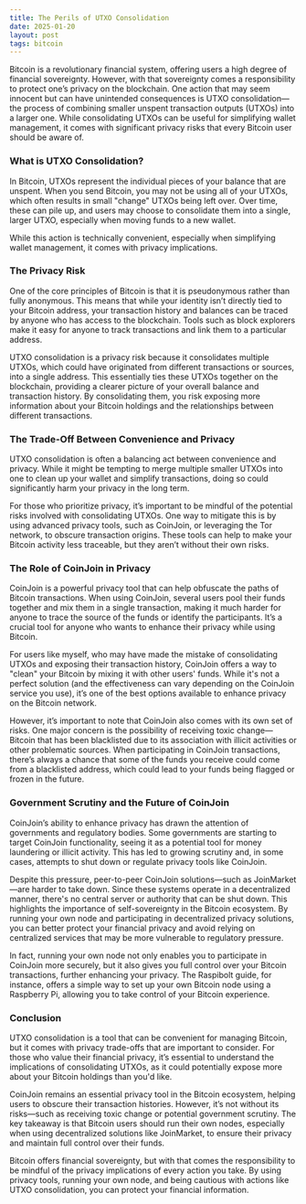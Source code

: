 ```yaml
---
title: The Perils of UTXO Consolidation
date: 2025-01-20
layout: post
tags: bitcoin
---
```


Bitcoin is a revolutionary financial system, offering users a high degree of financial sovereignty. However, with that sovereignty comes a responsibility to protect one’s privacy on the blockchain. One action that may seem innocent but can have unintended consequences is UTXO consolidation—the process of combining smaller unspent transaction outputs (UTXOs) into a larger one. While consolidating UTXOs can be useful for simplifying wallet management, it comes with significant privacy risks that every Bitcoin user should be aware of.

### What is UTXO Consolidation?

In Bitcoin, UTXOs represent the individual pieces of your balance that are unspent. When you send Bitcoin, you may not be using all of your UTXOs, which often results in small "change" UTXOs being left over. Over time, these can pile up, and users may choose to consolidate them into a single, larger UTXO, especially when moving funds to a new wallet.

While this action is technically convenient, especially when simplifying wallet management, it comes with privacy implications.

### The Privacy Risk

One of the core principles of Bitcoin is that it is pseudonymous rather than fully anonymous. This means that while your identity isn’t directly tied to your Bitcoin address, your transaction history and balances can be traced by anyone who has access to the blockchain. Tools such as block explorers make it easy for anyone to track transactions and link them to a particular address.

UTXO consolidation is a privacy risk because it consolidates multiple UTXOs, which could have originated from different transactions or sources, into a single address. This essentially ties these UTXOs together on the blockchain, providing a clearer picture of your overall balance and transaction history. By consolidating them, you risk exposing more information about your Bitcoin holdings and the relationships between different transactions.

### The Trade-Off Between Convenience and Privacy

UTXO consolidation is often a balancing act between convenience and privacy. While it might be tempting to merge multiple smaller UTXOs into one to clean up your wallet and simplify transactions, doing so could significantly harm your privacy in the long term.

For those who prioritize privacy, it’s important to be mindful of the potential risks involved with consolidating UTXOs. One way to mitigate this is by using advanced privacy tools, such as CoinJoin, or leveraging the Tor network, to obscure transaction origins. These tools can help to make your Bitcoin activity less traceable, but they aren’t without their own risks.

### The Role of CoinJoin in Privacy

CoinJoin is a powerful privacy tool that can help obfuscate the paths of Bitcoin transactions. When using CoinJoin, several users pool their funds together and mix them in a single transaction, making it much harder for anyone to trace the source of the funds or identify the participants. It’s a crucial tool for anyone who wants to enhance their privacy while using Bitcoin.

For users like myself, who may have made the mistake of consolidating UTXOs and exposing their transaction history, CoinJoin offers a way to "clean" your Bitcoin by mixing it with other users' funds. While it's not a perfect solution (and the effectiveness can vary depending on the CoinJoin service you use), it’s one of the best options available to enhance privacy on the Bitcoin network.

However, it’s important to note that CoinJoin also comes with its own set of risks. One major concern is the possibility of receiving toxic change—Bitcoin that has been blacklisted due to its association with illicit activities or other problematic sources. When participating in CoinJoin transactions, there’s always a chance that some of the funds you receive could come from a blacklisted address, which could lead to your funds being flagged or frozen in the future.

### Government Scrutiny and the Future of CoinJoin

CoinJoin’s ability to enhance privacy has drawn the attention of governments and regulatory bodies. Some governments are starting to target CoinJoin functionality, seeing it as a potential tool for money laundering or illicit activity. This has led to growing scrutiny and, in some cases, attempts to shut down or regulate privacy tools like CoinJoin.

Despite this pressure, peer-to-peer CoinJoin solutions—such as JoinMarket—are harder to take down. Since these systems operate in a decentralized manner, there's no central server or authority that can be shut down. This highlights the importance of self-sovereignty in the Bitcoin ecosystem. By running your own node and participating in decentralized privacy solutions, you can better protect your financial privacy and avoid relying on centralized services that may be more vulnerable to regulatory pressure.

In fact, running your own node not only enables you to participate in CoinJoin more securely, but it also gives you full control over your Bitcoin transactions, further enhancing your privacy. The Raspibolt guide, for instance, offers a simple way to set up your own Bitcoin node using a Raspberry Pi, allowing you to take control of your Bitcoin experience.

### Conclusion

UTXO consolidation is a tool that can be convenient for managing Bitcoin, but it comes with privacy trade-offs that are important to consider. For those who value their financial privacy, it’s essential to understand the implications of consolidating UTXOs, as it could potentially expose more about your Bitcoin holdings than you'd like.

CoinJoin remains an essential privacy tool in the Bitcoin ecosystem, helping users to obscure their transaction histories. However, it’s not without its risks—such as receiving toxic change or potential government scrutiny. The key takeaway is that Bitcoin users should run their own nodes, especially when using decentralized solutions like JoinMarket, to ensure their privacy and maintain full control over their funds.

Bitcoin offers financial sovereignty, but with that comes the responsibility to be mindful of the privacy implications of every action you take. By using privacy tools, running your own node, and being cautious with actions like UTXO consolidation, you can protect your financial information.